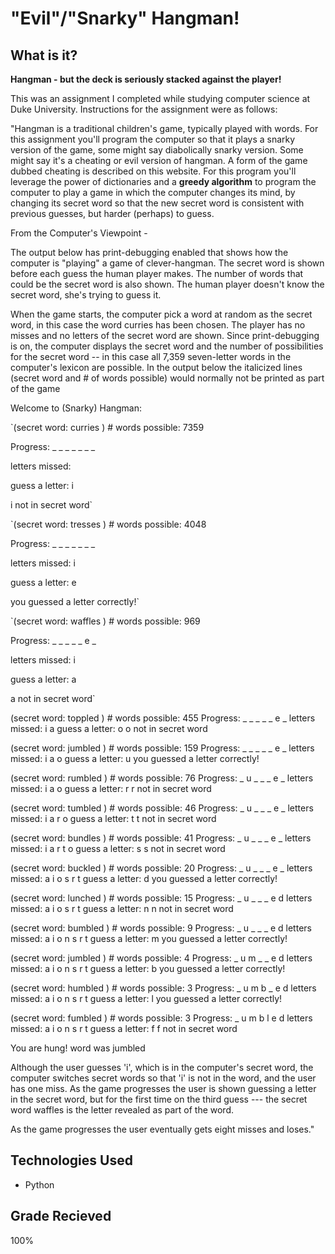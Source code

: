 # "Evil"/"Snarky" Hangman!

## What is it?

**Hangman - but the deck is seriously stacked against the player!** 

This was an assignment I completed while studying computer science at Duke University. Instructions for the assignment were as follows:

"Hangman is a traditional children's game, typically played with words. For this assignment you'll program the computer so that it plays a snarky version of the game, some might say diabolically snarky version. Some might say it's a cheating or evil version of hangman. A form of the game dubbed cheating is described on this website. For this program you'll leverage the power of dictionaries and a **greedy algorithm** to program the computer to play a game in which the computer changes its mind, by changing its secret word so that the new secret word is consistent with previous guesses, but harder (perhaps) to guess.

From the Computer's Viewpoint -

The output below has print-debugging enabled that shows how the computer is "playing" a game of clever-hangman. The secret word is shown before each guess the human player makes. The number of words that could be the secret word is also shown. The human player doesn't know the secret word, she's trying to guess it.

When the game starts, the computer pick a word at random as the secret word, in this case the word curries has been chosen. The player has no misses and no letters of the secret word are shown. Since print-debugging is on, the computer displays the secret word and the number of possibilities for the secret word -- in this case all 7,359 seven-letter words in the computer's lexicon are possible. In the output below the italicized lines (secret word and # of words possible) would normally not be printed as part of the game

Welcome to (Snarky) Hangman:

`(secret word: curries ) # words possible:  7359

Progress:  _ _ _ _ _ _ _

letters missed: 

guess a letter:  i

i  not in secret word`


`(secret word: tresses ) # words possible:  4048

Progress:  _ _ _ _ _ _ _

letters missed:  i

guess a letter:  e

you guessed a letter correctly!`

`(secret word: waffles ) # words possible:  969

Progress:  _ _ _ _ _ e _

letters missed:  i

guess a letter:  a

a  not in secret word`

(secret word: toppled ) # words possible:  455
Progress:  _ _ _ _ _ e _
letters missed:  i a
guess a letter:  o
o  not in secret word

(secret word: jumbled ) # words possible:  159
Progress:  _ _ _ _ _ e _
letters missed:  i a o
guess a letter:  u
you guessed a letter correctly!

(secret word: rumbled ) # words possible:  76
Progress:  _ u _ _ _ e _
letters missed:  i a o
guess a letter:  r
r  not in secret word

(secret word: tumbled ) # words possible:  46
Progress:  _ u _ _ _ e _
letters missed:  i a r o
guess a letter:  t
t  not in secret word

(secret word: bundles ) # words possible:  41
Progress:  _ u _ _ _ e _
letters missed:  i a r t o
guess a letter:  s
s  not in secret word

(secret word: buckled ) # words possible:  20
Progress:  _ u _ _ _ e _
letters missed:  a i o s r t
guess a letter:  d
you guessed a letter correctly!

(secret word: lunched ) # words possible:  15
Progress:  _ u _ _ _ e d
letters missed:  a i o s r t
guess a letter:  n
n  not in secret word

(secret word: bumbled ) # words possible:  9
Progress:  _ u _ _ _ e d
letters missed:  a i o n s r t
guess a letter:  m
you guessed a letter correctly!

(secret word: jumbled ) # words possible:  4
Progress:  _ u m _ _ e d
letters missed:  a i o n s r t
guess a letter:  b
you guessed a letter correctly!

(secret word: humbled ) # words possible:  3
Progress:  _ u m b _ e d
letters missed:  a i o n s r t
guess a letter:  l
you guessed a letter correctly!

(secret word: fumbled ) # words possible:  3
Progress:  _ u m b l e d
letters missed:  a i o n s r t
guess a letter:  f
f  not in secret word

You are hung! word was  jumbled

Although the user guesses 'i', which is in the computer's secret word, the computer switches secret words so that 'i' is not in the word, and the user has one miss.
As the game progresses the user is shown guessing a letter in the secret word, but for the first time on the third guess --- the secret word waffles is the letter revealed as part of the word.

As the game progresses the user eventually gets eight misses and loses." 

## Technologies Used
* Python

## Grade Recieved
100%